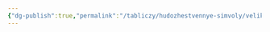 ```yaml
---
{"dg-publish":true,"permalink":"/tabliczy/hudozhestvennye-simvoly/velikaya-kitajskaya-stena/","dgPassFrontmatter":true}
---
```



